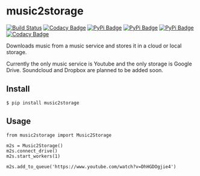 # music2storage 

[![Build Status](https://travis-ci.org/Music-Moo/music2storage.svg?branch=master)](https://travis-ci.org/Music-Moo/music2storage)
[![Codacy Badge](https://api.codacy.com/project/badge/Coverage/b4afc41854444e89b73d2d39d842cb0f)](https://www.codacy.com/app/Radu-Raicea/music2storage?utm_source=github.com&utm_medium=referral&utm_content=Music-Moo/music2storage&utm_campaign=Badge_Coverage)
[![PyPi Badge](https://img.shields.io/pypi/v/music2storage.svg)](https://pypi.python.org/pypi/music2storage)
[![PyPi Badge](https://img.shields.io/pypi/l/music2storage.svg)](https://pypi.python.org/pypi/music2storage)
[![PyPi Badge](https://img.shields.io/pypi/pyversions/music2storage.svg)](https://pypi.python.org/pypi/music2storage)
[![Codacy Badge](https://api.codacy.com/project/badge/Grade/b4afc41854444e89b73d2d39d842cb0f)](https://www.codacy.com/app/Radu-Raicea/music2storage?utm_source=github.com&amp;utm_medium=referral&amp;utm_content=Music-Moo/music2storage&amp;utm_campaign=Badge_Grade)

Downloads music from a music service and stores it in a cloud or local storage.

Currently the only music service is Youtube and the only storage is Google Drive. Soundcloud and Dropbox are planned to be added soon.

## Install
```
$ pip install music2storage
```

## Usage
```
from music2storage import Music2Storage

m2s = Music2Storage()
m2s.connect_drive()
m2s.start_workers(1)

m2s.add_to_queue('https://www.youtube.com/watch?v=DhHGDOgjie4')
```